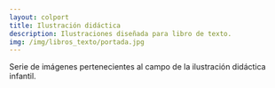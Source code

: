 ```yaml
---
layout: colport
title: Ilustración didáctica
description: Ilustraciones diseñada para libro de texto.
img: /img/libros_texto/portada.jpg
---
```


Serie de imágenes pertenecientes al campo de la ilustración didáctica infantil.

<div class="section group">
        <div class="col span_6_of_12">
	  <img class="image_enlarge" src="{{ site.baseurl }}/img/libros_texto/consulta_pediatria.jpg" alt=""/>
	</div>
        <div class="col span_6_of_12">
	  <img class="image_enlarge" src="{{ site.baseurl }}/img/libros_texto/objetos_cole.jpg" alt=""/>
	</div>
</div>
<div class="section group">
        <div class="col span_6_of_12">
	  <img class="image_enlarge" src="{{ site.baseurl }}/img/libros_texto/profesiones_web.jpg" alt=""/>
	</div>
        <div class="col span_6_of_12">
	  <img class="image_enlarge" src="{{ site.baseurl }}/img/libros_texto/momentos_dia.jpg" alt=""/>
	</div>
</div>
<div class="section group">
        <div class="col span_6_of_12">
	  <img class="image_enlarge" src="{{ site.baseurl }}/img/libros_texto/magallanes_cano.jpg" alt=""/>
	</div>
        <div class="col span_6_of_12">
	  <img class="image_enlarge" src="{{ site.baseurl }}/img/libros_texto/juegos_patio.jpg" alt=""/>
	</div>
</div>
<div class="section group">
        <div class="col span_6_of_12">
	  <img class="image_enlarge" src="{{ site.baseurl }}/img/libros_texto/sistema_auditivo.jpg" alt=""/>
	</div>
	<div class="col span_6_of_12">
	  <img class="image_enlarge" src="{{ site.baseurl }}/img/libros_texto/peligro.jpg" alt=""/>
	</div>
</div>


<div class="section group">
        <div class="col span_3_of_12"></div>
        <div class="col span_6_of_12">
	  <img class="image_enlarge" src="{{ site.baseurl }}/img/libros_texto/parque_web.jpg" alt=""/>
	</div>
</div>
<div class="section group">
</div>

